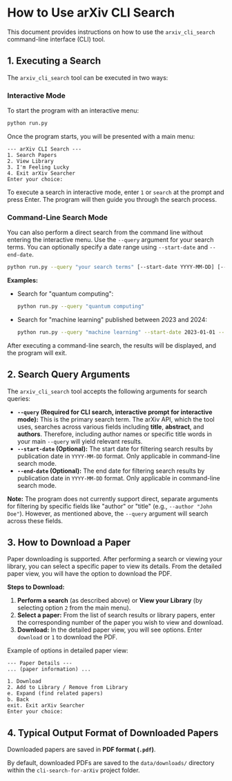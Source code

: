 # How to Use arXiv CLI Search

This document provides instructions on how to use the `arxiv_cli_search` command-line interface (CLI) tool.

## 1. Executing a Search

The `arxiv_cli_search` tool can be executed in two ways:

### Interactive Mode

To start the program with an interactive menu:

```bash
python run.py
```

Once the program starts, you will be presented with a main menu:

```
--- arXiv CLI Search ---
1. Search Papers
2. View Library
3. I'm Feeling Lucky
4. Exit arXiv Searcher
Enter your choice:
```

To execute a search in interactive mode, enter `1` or `search` at the prompt and press Enter. The program will then guide you through the search process.

### Command-Line Search Mode

You can also perform a direct search from the command line without entering the interactive menu. Use the `--query` argument for your search terms. You can optionally specify a date range using `--start-date` and `--end-date`.

```bash
python run.py --query "your search terms" [--start-date YYYY-MM-DD] [--end-date YYYY-MM-DD]
```

**Examples:**

*   Search for "quantum computing":
    ```bash
    python run.py --query "quantum computing"
    ```

*   Search for "machine learning" published between 2023 and 2024:
    ```bash
    python run.py --query "machine learning" --start-date 2023-01-01 --end-date 2024-12-31
    ```

After executing a command-line search, the results will be displayed, and the program will exit.

## 2. Search Query Arguments

The `arxiv_cli_search` tool accepts the following arguments for search queries:

*   **`--query` (Required for CLI search, interactive prompt for interactive mode):** This is the primary search term. The arXiv API, which the tool uses, searches across various fields including **title**, **abstract**, and **authors**. Therefore, including author names or specific title words in your main `--query` will yield relevant results.
*   **`--start-date` (Optional):** The start date for filtering search results by publication date in `YYYY-MM-DD` format. Only applicable in command-line search mode.
*   **`--end-date` (Optional):** The end date for filtering search results by publication date in `YYYY-MM-DD` format. Only applicable in command-line search mode.

**Note:** The program does not currently support direct, separate arguments for filtering by specific fields like "author" or "title" (e.g., `--author "John Doe"`). However, as mentioned above, the `--query` argument will search across these fields.

## 3. How to Download a Paper

Paper downloading is supported. After performing a search or viewing your library, you can select a specific paper to view its details. From the detailed paper view, you will have the option to download the PDF.

**Steps to Download:**

1.  **Perform a search** (as described above) or **View your Library** (by selecting option `2` from the main menu).
2.  **Select a paper:** From the list of search results or library papers, enter the corresponding number of the paper you wish to view and download.
3.  **Download:** In the detailed paper view, you will see options. Enter `download` or `1` to download the PDF.

Example of options in detailed paper view:

```
--- Paper Details ---
... (paper information) ...

1. Download
2. Add to Library / Remove from Library
e. Expand (find related papers)
b. Back
exit. Exit arXiv Searcher
Enter your choice:
```

## 4. Typical Output Format of Downloaded Papers

Downloaded papers are saved in **PDF format (`.pdf`)**.

By default, downloaded PDFs are saved to the `data/downloads/` directory within the `cli-search-for-arXiv` project folder.
